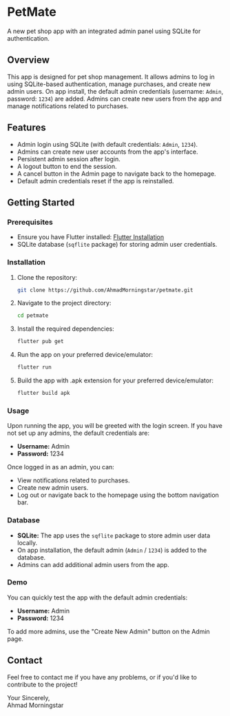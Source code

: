 # PetMate

A new pet shop app with an integrated admin panel using SQLite for authentication.

## Overview

This app is designed for pet shop management. It allows admins to log in using SQLite-based authentication, manage purchases, and create new admin users. On app install, the default admin credentials (username: `Admin`, password: `1234`) are added. Admins can create new users from the app and manage notifications related to purchases.

## Features

- Admin login using SQLite (with default credentials: `Admin`, `1234`).
- Admins can create new user accounts from the app's interface.
- Persistent admin session after login.
- A logout button to end the session.
- A cancel button in the Admin page to navigate back to the homepage.
- Default admin credentials reset if the app is reinstalled.

## Getting Started

### Prerequisites

- Ensure you have Flutter installed: [Flutter Installation](https://flutter.dev/docs/get-started/install)
- SQLite database (`sqflite` package) for storing admin user credentials.

### Installation

1. Clone the repository:
    ```bash
    git clone https://github.com/AhmadMorningstar/petmate.git
    ```
2. Navigate to the project directory:
    ```bash
    cd petmate
    ```
3. Install the required dependencies:
    ```bash
    flutter pub get
    ```

4. Run the app on your preferred device/emulator:
    ```bash
    flutter run
    ```
    
5. Build the app with .apk extension for your preferred device/emulator:
    ```bash
    flutter build apk
    ```

### Usage

Upon running the app, you will be greeted with the login screen. If you have not set up any admins, the default credentials are:
- **Username:** Admin
- **Password:** 1234

Once logged in as an admin, you can:
- View notifications related to purchases.
- Create new admin users.
- Log out or navigate back to the homepage using the bottom navigation bar.

### Database

- **SQLite:** The app uses the `sqflite` package to store admin user data locally.
- On app installation, the default admin (`Admin` / `1234`) is added to the database.
- Admins can add additional admin users from the app.

### Demo

You can quickly test the app with the default admin credentials:
- **Username:** Admin
- **Password:** 1234

To add more admins, use the "Create New Admin" button on the Admin page.

## Contact

Feel free to contact me if you have any problems, or if you'd like to contribute to the project!

Your Sincerely,  
Ahmad Morningstar
